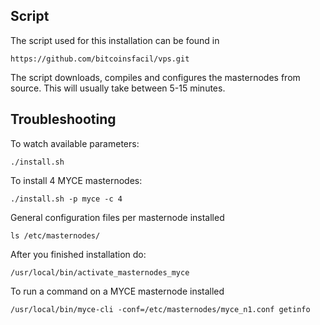 
## Script 

The script used for this installation can be found in 

```
https://github.com/bitcoinsfacil/vps.git 
```

The script downloads, compiles and configures the masternodes from source. This will usually take between 5-15 minutes.


## Troubleshooting 



To watch available parameters: 

```./install.sh```


To install 4 MYCE masternodes:
```
./install.sh -p myce -c 4
```

General configuration files per masternode installed 

```ls /etc/masternodes/```

After you finished installation do:

```
/usr/local/bin/activate_masternodes_myce
```     

To run a command on a MYCE masternode installed

```
/usr/local/bin/myce-cli -conf=/etc/masternodes/myce_n1.conf getinfo

```

